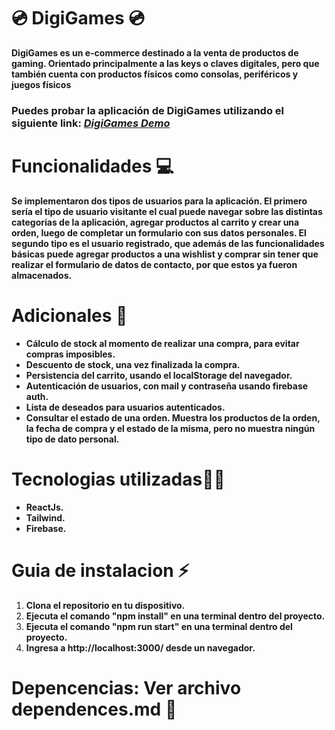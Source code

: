 # 💿 DigiGames 💿

**DigiGames es un e-commerce destinado a la venta de productos de gaming.
Orientado principalmente a las keys o claves digitales, pero que también cuenta con productos físicos como consolas, periféricos y juegos físicos**

### **Puedes probar la aplicación de DigiGames utilizando el siguiente link: _[DigiGames Demo](https://sergiodlr.github.io/digiGames/)_**

# Funcionalidades 💻

**Se implementaron dos tipos de usuarios para la aplicación. El primero sería el tipo de usuario visitante el cual puede navegar sobre las distintas categorías de la aplicación, agregar productos al carrito y crear una orden, luego de completar un formulario con sus datos personales. El segundo tipo es el usuario registrado, que además de las funcionalidades básicas puede agregar productos a una wishlist y comprar sin tener que realizar el formulario de datos de contacto, por que estos ya fueron almacenados.**

# Adicionales 📎

- **Cálculo de stock al momento de realizar una compra, para evitar compras imposibles.**
- **Descuento de stock, una vez finalizada la compra.**
- **Persistencia del carrito, usando el localStorage del navegador.**
- **Autenticación de usuarios, con mail y contraseña usando firebase auth.**
- **Lista de deseados para usuarios autenticados.**
- **Consultar el estado de una orden. Muestra los productos de la orden, la fecha de compra y el estado de la misma, pero no muestra ningún tipo de dato personal.**

# Tecnologias utilizadas👩‍💻

- **ReactJs.**
- **Tailwind.**
- **Firebase.**

# Guia de instalacion ⚡

1. **Clona el repositorio en tu dispositivo.**
1. **Ejecuta el comando "npm install" en una terminal dentro del proyecto.**
1. **Ejecuta el comando "npm run start" en una terminal dentro del proyecto.**
1. **Ingresa a http://localhost:3000/ desde un navegador.**

# Depencencias: Ver archivo dependences.md 📙

